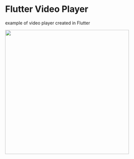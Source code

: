 # Flutter Video Player
example of video player created in Flutter


<img src="https://arcadestudio.com.br/img/flutter_player.png" width="400">
